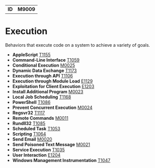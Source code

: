 |||
|--|-----|
|**ID**|**M9009**|

# Execution #
Behaviors that execute code on a system to achieve a variety of goals.

* **AppleScript** [T1155](https://github.com/MBCProject/mbc-markdown/blob/master/execution/applescript.md)
* **Command-Line Interface** [T1059](https://github.com/MBCProject/mbc-markdown/blob/master/execution/command-line.md)
* **Conditional Execution** [M0025](https://github.com/MBCProject/mbc-markdown/blob/master/execution/conditional-execute.md)
* **Dynamic Data Exchange** [T1173](https://github.com/MBCProject/mbc-markdown/blob/master/execution/dynamic-data-ex.md)
* **Execution through API** [T1106](https://github.com/MBCProject/mbc-markdown/blob/master/execution/execution-via-api.md)
* **Execution through Module Load** [E1129](https://github.com/MBCProject/mbc-markdown/blob/master/execution/execution-via-module-load.md)
* **Exploitation for Client Execution** [E1203](https://github.com/MBCProject/mbc-markdown/blob/master/execution/exploit-software.md)
* **Install Additional Program** [M0023](https://github.com/MBCProject/mbc-markdown/blob/master/execution/install-prog.md)
* **Local Job Scheduling** [T1168](https://github.com/MBCProject/mbc-markdown/blob/master/execution/local-job-sch.md)
* **PowerShell** [T1086](https://github.com/MBCProject/mbc-markdown/blob/master/execution/power-shell.md)
* **Prevent Concurrent Execution** [M0024](https://github.com/MBCProject/mbc-markdown/blob/master/execution/prevent-concurrent-exe.md)
* **Regsvr32** [T1117](https://github.com/MBCProject/mbc-markdown/blob/master/defense-evasion/regsvr32.md)
* **Remote Commands** [M0011](https://github.com/MBCProject/mbc-markdown/blob/master/execution/remote-commands.md)
* **Rundll32** [T1085](https://github.com/MBCProject/mbc-markdown/blob/master/defense-evasion/rundll32.md)
* **Scheduled Task** [T1053](https://github.com/MBCProject/mbc-markdown/blob/master/execution/scheduled-task.md)
* **Scripting** [T1064](https://github.com/MBCProject/mbc-markdown/blob/master/execution/scripting.md)
* **Send Email** [M0020](https://github.com/MBCProject/mbc-markdown/blob/master/execution/send-email.md)
* **Send Poisoned Text Message** [M0021](https://github.com/MBCProject/mbc-markdown/blob/master/execution/send-poison-text-msg.md)
* **Service Execution** [T1035](https://github.com/MBCProject/mbc-markdown/blob/master/execution/service-exe.md)
* **User Interaction** [E1204](https://github.com/MBCProject/mbc-markdown/blob/master/execution/user-interaction.md)
* **Windows Management Instrumentation** [T1047](https://github.com/MBCProject/mbc-markdown/blob/master/execution/windows-mgt-inst.md)
